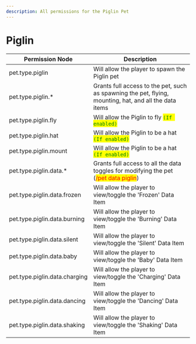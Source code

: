 ```yaml
---
description: All permissions for the Piglin Pet
---
```



# Piglin
| Permission Node | Description |
| - | - |
| pet.type.piglin | Will allow the player to spawn the Piglin pet |
| pet.type.piglin.* | Grants full access to the pet, such as spawning the pet, flying, mounting, hat, and all the data items |
| pet.type.piglin.fly | Will allow the Piglin to fly <mark style="color:green;">`(If enabled)`</mark> |
| pet.type.piglin.hat | Will allow the Piglin to be a hat <mark style="color:green;">`(If enabled)`</mark> |
| pet.type.piglin.mount | Will allow the Piglin to be a hat <mark style="color:green;">`(If enabled)`</mark> |
| pet.type.piglin.data.* | Grants full access to all the data toggles for modifying the pet (<mark style="color:red;">/pet data piglin</mark>) |
| pet.type.piglin.data.frozen | Will allow the player to view/toggle the 'Frozen' Data Item |
| pet.type.piglin.data.burning | Will allow the player to view/toggle the 'Burning' Data Item |
| pet.type.piglin.data.silent | Will allow the player to view/toggle the 'Silent' Data Item |
| pet.type.piglin.data.baby | Will allow the player to view/toggle the 'Baby' Data Item |
| pet.type.piglin.data.charging | Will allow the player to view/toggle the 'Charging' Data Item |
| pet.type.piglin.data.dancing | Will allow the player to view/toggle the 'Dancing' Data Item |
| pet.type.piglin.data.shaking | Will allow the player to view/toggle the 'Shaking' Data Item |

